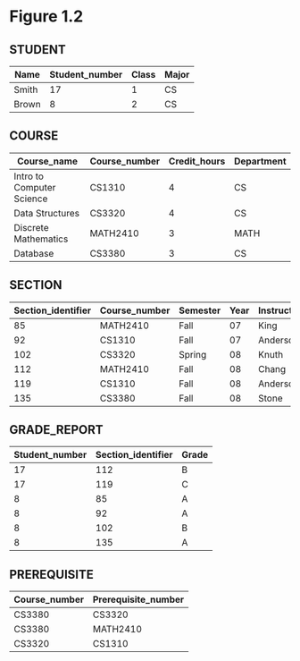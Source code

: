 # Figure 1.2

## STUDENT

| Name  | Student_number | Class | Major |
| ----- | -------------- | ----- | ----- |
| Smith | 17             | 1     | CS    |
| Brown | 8              | 2     | CS    |

## COURSE

| Course_name               | Course_number | Credit_hours | Department |
| ------------------------- | ------------- | ------------ | ---------- |
| Intro to Computer Science | CS1310        | 4            | CS         |
| Data Structures           | CS3320        | 4            | CS         |
| Discrete Mathematics      | MATH2410      | 3            | MATH       |
| Database                  | CS3380        | 3            | CS         |

## SECTION

| Section_identifier | Course_number | Semester | Year | Instructor |
| ------------------ | ------------- | -------- | ---- | ---------- |
| 85                 | MATH2410      | Fall     | 07   | King       |
| 92                 | CS1310        | Fall     | 07   | Anderson   |
| 102                | CS3320        | Spring   | 08   | Knuth      |
| 112                | MATH2410      | Fall     | 08   | Chang      |
| 119                | CS1310        | Fall     | 08   | Anderson   |
| 135                | CS3380        | Fall     | 08   | Stone      |

## GRADE_REPORT

| Student_number | Section_identifier | Grade |
| -------------- | ------------------ | ----- |
| 17             | 112                | B     |
| 17             | 119                | C     |
| 8              | 85                 | A     |
| 8              | 92                 | A     |
| 8              | 102                | B     |
| 8              | 135                | A     |

## PREREQUISITE

| Course_number | Prerequisite_number |
| ------------- | ------------------- |
| CS3380        | CS3320              |
| CS3380        | MATH2410            |
| CS3320        | CS1310              |
